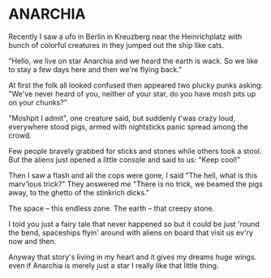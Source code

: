 # ANARCHIA

Recently I saw a ufo in Berlin
in Kreuzberg near the Heinrichplatz
with bunch of colorful creatures in
they jumped out the ship like cats.

"Hello, we live on star Anarchia
and we heard the earth is wack.
So we like to stay a few days here
and then we're flying back."

At first the folk all looked confused
then appeared two plucky punks
asking: "We've never heard of you,
neither of your star,
do you have mosh pits up on your chunks?"

"Moshpit I admit", one creature said,
but suddenly t'was crazy loud,
everywhere stood pigs, armed with nightsticks
panic spread among the crowd.

Few people bravely grabbed for sticks and stones
while others took a stool.
But the aliens just opened a little console
and said to us: "Keep cool!"

Then I saw a flash and all the cops were gone,
I said "The hell, what is this marv'lous trick?"
They answered me "There is no trick,
we beamed the pigs away,
to the ghetto of the stinkrich dicks."

The space – this endless zone.
The earth – that creepy stone.

I told you just a fairy tale that never happened so
but it could be just 'round the bend,
spaceships flyin' around with aliens on board
that visit us ev'ry now and then.

Anyway that story's living in my heart
and it gives my dreams huge wings.
even if Anarchia is merely just a star
I really like that little thing.
